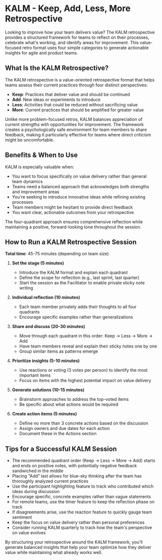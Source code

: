 # KALM - Keep, Add, Less, More Retrospective

Looking to improve how your team delivers value? The KALM retrospective provides a structured framework for teams to reflect on their processes, celebrate what's working, and identify areas for improvement. This value-focused retro format uses four simple categories to generate actionable insights for agile and product teams.

## What Is the KALM Retrospective?

The KALM retrospective is a value-oriented retrospective format that helps teams assess their current practices through four distinct perspectives:

- **Keep**: Practices that deliver value and should be continued
- **Add**: New ideas or experiments to introduce
- **Less**: Activities that could be reduced without sacrificing value
- **More**: Current practices that should be amplified for greater value

Unlike more problem-focused retros, KALM balances appreciation of current strengths with opportunities for improvement. The framework creates a psychologically safe environment for team members to share feedback, making it particularly effective for teams where direct criticism might be uncomfortable.

## Benefits & When to Use

KALM is especially valuable when:

- You want to focus specifically on value delivery rather than general team dynamics
- Teams need a balanced approach that acknowledges both strengths and improvement areas
- You're seeking to introduce innovative ideas while refining existing processes
- Team members might be hesitant to provide direct feedback
- You want clear, actionable outcomes from your retrospective

The four-quadrant approach ensures comprehensive reflection while maintaining a positive, forward-looking tone throughout the session.

## How to Run a KALM Retrospective Session

**Total time**: 45-75 minutes (depending on team size)

1. **Set the stage (5 minutes)**
   - Introduce the KALM format and explain each quadrant
   - Define the scope for reflection (e.g., last sprint, last quarter)
   - Start the session as the Facilitator to enable private sticky note writing

2. **Individual reflection (10 minutes)**
   - Each team member privately adds their thoughts to all four quadrants
   - Encourage specific examples rather than generalizations

3. **Share and discuss (20-30 minutes)**
   - Move through each quadrant in this order: Keep → Less → More → Add
   - Have team members reveal and explain their sticky notes one by one
   - Group similar items as patterns emerge

4. **Prioritize insights (5-10 minutes)**
   - Use reactions or voting (3 votes per person) to identify the most important items
   - Focus on items with the highest potential impact on value delivery

5. **Generate solutions (10-15 minutes)**
   - Brainstorm approaches to address the top-voted items
   - Be specific about what actions would be required

6. **Create action items (5 minutes)**
   - Define no more than 3 concrete actions based on the discussion
   - Assign owners and due dates for each action
   - Document these in the Actions section

## Tips for a Successful KALM Session

- The recommended quadrant order (Keep → Less → More → Add) starts and ends on positive notes, with potentially negative feedback sandwiched in the middle
- Placing "Add" last allows for blue-sky thinking after the team has thoroughly analyzed current practices
- Use the participant highlighting feature to track who contributed which ideas during discussion
- Encourage specific, concrete examples rather than vague statements
- For remote teams, use the timer feature to keep the reflection phase on track
- If disagreements arise, use the reaction feature to quickly gauge team sentiment
- Keep the focus on value delivery rather than personal preferences
- Consider running KALM quarterly to track how the team's perspective on value evolves

By structuring your retrospective around the KALM framework, you'll generate balanced insights that help your team optimize how they deliver value while maintaining what already works well.